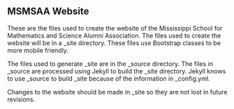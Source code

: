 MSMSAA Website
--------------

These are the files used to create the website of the Mississippi
School for Mathematics and Science Alumni Association.  The files used
to create the website will be in a \_site directory.  These files
use Bootstrap classes to be more mobile friendly.  

The files used to generate \_site are in the \_source directory.
The files in \_source are processed using Jekyll to build the \_site 
directory.  Jekyll knows to use \_source to build \_site because of
the information in \_config.yml.

Changes to the website should be made in \_site so they are not lost
in future revisions.
